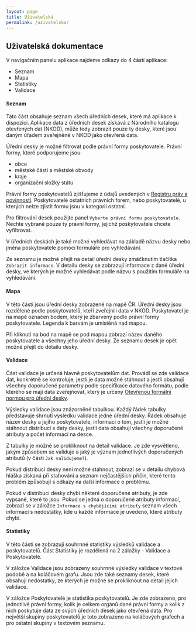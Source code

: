 ```yaml
---
layout: page
title: Uživatelská
permalink: /uzivatelska/
---
```


## Uživatelská dokumentace

V navigačním panelu aplikace najdeme odkazy do 4 částí aplikace:
- Seznam
- Mapa
- Statistiky
- Validace

#### Seznam

Tato část obsahuje seznam všech úředních desek, které má aplikace k dispozici.
Aplikace data z úředních desek získává z Národního katalogu otevřených dat (NKOD),
může tedy zobrazit pouze ty desky, které jsou daným úřadem zveřejněné v NKOD jako otevřená data.

Úřední desky je možné filtrovat podle právní formy poskytovatele. Právní formy, které podporujeme jsou:
- obce
- městské části a městské obvody
- kraje
- organizační složky státu

Právní formy poskytovatelů zjišťujeme z údajů uvedených v [Registru práv a povinností](https://www.szrcr.cz/cs/registr-prav-a-povinnosti). Poskytovatelé ostatních právních forem, nebo poskytovatelé, u kterých nelze zjistit formu jsou v kategorii ostatní.

Pro filtrování desek použijte panel `Vyberte právní formu poskytovatele`. Nechte vybrané pouze ty právní formy, jejichž poskytovatele chcete vyfiltrovat.

V úředních deskách je také možné vyhledávat na základě názvu desky nebo jména poskytovatele pomocí formuláře pro vyhledávání.

Ze seznamu je možné přejít na detail úřední desky zmáčknutím tlačítka `Zobrazit informace`. V detailu desky se zobrazují informace z dané úřední desky, ve kterých je možné vyhledávat podle názvu s použitím formuláře na vyhledávání. 


#### Mapa

V této části jsou úřední desky zobrazené na mapě ČR. Úřední desky jsou rozdělené podle poskytovatelů, kteří zveřejnili data v NKOD. Poskytovatel je na mapě označen bodem, který je zbarvený podle právní formy poskytovatele. Legenda k barvám je umístěná nad mapou.

Při kliknutí na bod na mapě se pod mapou zobrazí název daného poskytovatele a všechny jeho úřední desky. Ze seznamu desek je opět možné přejít do detailu desky.

#### Validace

Část validace je určená hlavně poskytovatelům dat. Provádí se zde validace dat, konkrétně se kontroluje, jestli je data možné stáhnout a jestli obsahují všechny doporučené parametry podle specifikace datového formátu, podle kterého se mají data zveřejňovat, který je určený [Otevřenou formální normou pro úřední desky](https://ofn.gov.cz/úřední-desky/2021-07-20/).

Výsledky validace jsou znázorněné tabulkou. Každý řádek tabulky představuje shrnutí výsledku validace jedné úřední desky.
Řádek obsahuje název desky a jejího poskytovatele, informaci o tom, jestli je možné stáhnout distribuci s daty desky, jestli data obsahují všechny doporučené atributy a počet informací na desce.

Z tabulky je možné se prokliknout na detail validace. Je zde vysvětleno, jakým způsobem se validuje a jaký je význam jednotlivých doporučených atributů (v části `Jak validujeme?`).

Pokud distribuci desky není možné stáhnout, zobrazí se v detailu chybová hláška získaná při stahování a seznam nejčastějších příčin, které tento problém způsobují s odkazy na další informace o problému.

Pokud v distribuci desky chybí některé doporučené atributy, je zde vypsané, které to jsou. Pokud se jedná o doporučené atributy informací, zobrazí se v záložce  `Informace s chybějícími atributy` seznam všech informací s nedostatky, kde u každé informace je uvedeno, které atributy chybí.


#### Statistiky

V této části se zobrazují souhrnné statistiky výsledků validace a poskytovatelů. Část Statistiky je rozdělená na 2 záložky - Validace a Poskytovatelé.

V záložce Validace jsou zobrazeny souhrnné výsledky validace v textové podobě a na koláčovém grafu.
Jsou zde také seznamy desek, které obsahují nedostatky, ze kterých je možné se prokliknout na detail jejich validace.

V záložce Poskytovatelé je statistika poskytovatelů. Je zde zobrazeno, pro jednotlivé právní formy, kolik je celkem orgánů dané právní formy a kolik z nich poskytuje data ze svých úředních desek jako otevřená data. Pro největší skupiny poskytovatelů je toto zobrazeno na koláčových grafech a pro ostatní skupiny v textovém seznamu.

